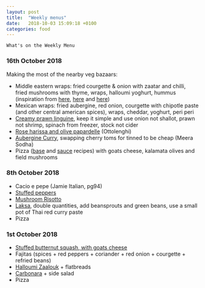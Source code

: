 ```yaml
---
layout: post
title:  "Weekly menus"
date:   2018-10-03 15:09:18 +0100
categories: food
---
```


`What's on the Weekly Menu`

### 16th October 2018

Making the most of the nearby veg bazaars:

- Middle eastern wraps: fried courgette & onion with zaatar and chilli, fried mushrooms with thyme, wraps, halloumi yoghurt, hummus (inspiration from [here](https://www.recipetineats.com/chicken-sharwama-middle-eastern/), [here]( https://www.jamieoliver.com/recipes/lamb-recipes/grilled-lamb-kofta-kebabs-with-pistachios-and-spicy-salad-wrap/) and [here](http://domesticgothess.com/blog/2016/01/12/harissa-halloumi-roasted-vegetable-wraps-sweet-potato-wedges/))
- Mexican wraps: fried aubergine, red onion, courgette with chipotle paste (and other central american spices), wraps, cheddar, yoghurt, peri peri
- [Creamy prawn linguine]( https://www.supergoldenbakes.com/creamy-tuscan-shrimp-pasta/), keep it simple and use onion not shallot, prawn not shrimp, spinach from freezer, stock not cider
- [Rose harissa and olive papardelle](https://www.theguardian.com/lifeandstyle/2017/dec/09/yotam-ottolenghi-recipes-cooking-for-crow-christmas-main-course-cod-pork-lamb-pasta-vegetables-salad) (Ottolenghi)
- [Aubergine Curry](http://meerasodha.com/aubergine-and-cherry-tomato-curry/), swapping cherry toms for tinned to be cheap (Meera Sodha)
- Pizza ([base](https://www.theguardian.com/lifeandstyle/wordofmouth/2011/sep/08/how-to-cook-perfect-pizza) and [sauce](https://www.theguardian.com/lifeandstyle/2013/may/10/dan-lepard-pizza-dough-tomato-sauce-recipes) recipes) with goats cheese, kalamata olives and field mushrooms

### 8th October 2018

- Cacio e pepe (Jamie Italian, pg94)
- [Stuffed peppers](https://www.bbc.com/food/recipes/roasted_pepper_with_19108)
- [Mushroom Risotto](https://www.bbcgoodfood.com/recipes/2364/mushroom-risotto)
- [Laksa](https://www.bbcgoodfood.com/recipes/12796/prawn-and-coconut-laksa), double quantities, add beansprouts and green beans, use a small pot of Thai red curry paste
- Pizza

### 1st October 2018

- [Stuffed butternut squash, with goats cheese](https://www.olivemagazine.com/recipes/vegetarian/roasted-butternut-squash-with-goats-cheese/)
- Fajitas (spices + red peppers + coriander + red onion + courgette + refried beans)
- [Halloumi Zaalouk](https://www.olivemagazine.com/recipes/chef-recipes/zaalouk-with-crispy-halloumi/) + flatbreads
- [Carbonara](https://www.bbcgoodfood.com/recipes/next-level-spaghetti-carbonara) + side salad
- Pizza
